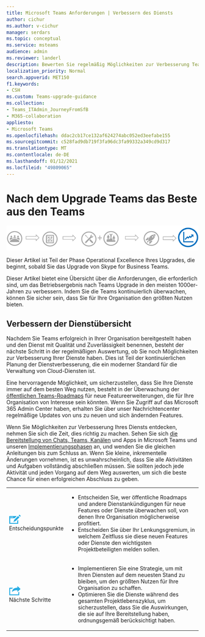 ```yaml
---
title: Microsoft Teams Anforderungen | Verbessern des Diensts
author: cichur
ms.author: v-cichur
manager: serdars
ms.topic: conceptual
ms.service: msteams
audience: admin
ms.reviewer: landerl
description: Bewerten Sie regelmäßig Möglichkeiten zur Verbesserung Teams Diensts nach dem Upgrade, überwachen Sie Teams Roadmap auf interessante Featureerweiterungen.
localization_priority: Normal
search.appverid: MET150
f1.keywords:
- CSH
ms.custom: Teams-upgrade-guidance
ms.collection:
- Teams_ITAdmin_JourneyFromSfB
- M365-collaboration
appliesto:
- Microsoft Teams
ms.openlocfilehash: ddac2cb17ce132af624274abc052ed3eefabe155
ms.sourcegitcommit: c528fad9db719f3fa96dc3fa99332a349cd9d317
ms.translationtype: MT
ms.contentlocale: de-DE
ms.lasthandoff: 01/12/2021
ms.locfileid: "49809065"
---
```

# <a name="get-the-most-out-of-teams-after-upgrading"></a>Nach dem Upgrade Teams das Beste aus den Teams

![Upgrade journey diagram, hervorhebt die Operational Excellence-Stufe](media/upgrade-banner-op-excellence.png "Phasen des Upgradewegs, mit Betonung auf der Stufe &quot;Operational Excellence&quot;")

Dieser Artikel ist Teil der Phase Operational Excellence Ihres Upgrades, die beginnt, sobald Sie das Upgrade von Skype for Business Teams.

Dieser Artikel bietet eine Übersicht über die Anforderungen, die erforderlich sind, um das Betriebsergebnis nach Teams Upgrade in den meisten 1000er-Jahren zu verbessern. Indem Sie die Teams kontinuierlich überwachen, können Sie sicher sein, dass Sie für Ihre Organisation den größten Nutzen bieten.

## <a name="enhance-your-service-overview"></a>Verbessern der Dienstübersicht

Nachdem Sie Teams erfolgreich in Ihrer Organisation bereitgestellt haben und den Dienst mit Qualität und Zuverlässigkeit benennen, besteht der nächste Schritt in der regelmäßigen Auswertung, ob Sie noch Möglichkeiten zur Verbesserung Ihrer Dienste haben. Dies ist Teil der kontinuierlichen Planung der Dienstverbesserung, die ein moderner Standard für die Verwaltung von Cloud-Diensten ist.

Eine hervorragende Möglichkeit, um sicherzustellen, dass Sie Ihre Dienste immer auf dem besten Weg nutzen, besteht in der Überwachung der [öffentlichen Teams-Roadmaps](https://products.office.com/business/office-365-roadmap?filters=microsoft%20teams) für neue Featureerweiterungen, die für Ihre Organisation von Interesse sein könnten. Wenn Sie Zugriff auf das Microsoft 365 Admin Center haben, erhalten Sie über unser Nachrichtencenter regelmäßige Updates von uns zu neuen und sich ändernden Features.

Wenn Sie Möglichkeiten zur Verbesserung Ihres Diensts entdecken, nehmen Sie sich die Zeit, dies richtig zu machen. Sehen Sie sich [die Bereitstellung von Chats, Teams, Kanälen](deploy-chat-teams-channels-microsoft-teams-landing-page.md) und Apps in Microsoft Teams und unseren [Implementierungsphasen](deploy-chat-teams-channels-microsoft-teams-landing-page.md) an, und wenden Sie die gleichen Anleitungen bis zum Schluss an. Wenn Sie kleine, inkrementelle Änderungen vornehmen, ist es unwahrscheinlich, dass Sie alle Aktivitäten und Aufgaben vollständig abschließen müssen. Sie sollten jedoch jede Aktivität und jeden Vorgang auf dem Weg auswerten, um sich die beste Chance für einen erfolgreichen Abschluss zu geben.

<table>
<tr><td><img src="media/audio_conferencing_image7.png" alt="An icon depicting decision points"/> <br/>Entscheidungspunkte</td><td><ul><li>Entscheiden Sie, wer öffentliche Roadmaps und andere Dienstankündigungen für neue Features oder Dienste überwachen soll, von denen Ihre Organisation möglicherweise profitiert.</li><li>Entscheiden Sie über Ihr Lenkungsgremium, in welchem Zeitfluss sie diese neuen Features oder Dienste den wichtigsten Projektbeteiligten melden sollen.</li></ul></td></tr>
<tr><td><img src="media/audio_conferencing_image9.png" alt="An icon depicting the next steps"/><br/>Nächste Schritte</td><td><ul><li>Implementieren Sie eine Strategie, um mit Ihren Diensten auf dem neuesten Stand zu bleiben, um den größten Nutzen für Ihre Organisation zu schaffen.</li><li>Optimieren Sie die Dienste während des gesamten Projektlebenszyklus, um sicherzustellen, dass Sie die Auswirkungen, die sie auf Ihre Bereitstellung haben, ordnungsgemäß berücksichtigt haben.</li></ul></td></tr>
</table>
